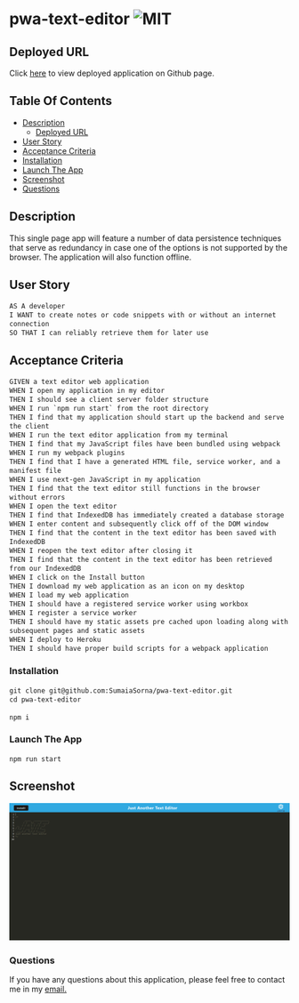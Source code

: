 # pwa-text-editor ![MIT](https://img.shields.io/static/v1?label=MIT&message=License&color=blue)

## Deployed URL

Click [here](https://aqueous-sea-61832.herokuapp.com/) to view deployed application on Github page.

## Table Of Contents

- [Description](#description)
  - [Deployed URL](#deployed-url)
- [User Story](#user-story)
- [Acceptance Criteria](#acceptance-criteria)
- [Installation](#installation)
- [Launch The App](#launch-the-app)
- [Screenshot](#screenshot)
- [Questions](#questions)

## Description

This single page app will feature a number of data persistence techniques that serve as redundancy in case one of the options is not supported by the browser. The application will also function offline.

## User Story

```
AS A developer
I WANT to create notes or code snippets with or without an internet connection
SO THAT I can reliably retrieve them for later use

```

## Acceptance Criteria

```
GIVEN a text editor web application
WHEN I open my application in my editor
THEN I should see a client server folder structure
WHEN I run `npm run start` from the root directory
THEN I find that my application should start up the backend and serve the client
WHEN I run the text editor application from my terminal
THEN I find that my JavaScript files have been bundled using webpack
WHEN I run my webpack plugins
THEN I find that I have a generated HTML file, service worker, and a manifest file
WHEN I use next-gen JavaScript in my application
THEN I find that the text editor still functions in the browser without errors
WHEN I open the text editor
THEN I find that IndexedDB has immediately created a database storage
WHEN I enter content and subsequently click off of the DOM window
THEN I find that the content in the text editor has been saved with IndexedDB
WHEN I reopen the text editor after closing it
THEN I find that the content in the text editor has been retrieved from our IndexedDB
WHEN I click on the Install button
THEN I download my web application as an icon on my desktop
WHEN I load my web application
THEN I should have a registered service worker using workbox
WHEN I register a service worker
THEN I should have my static assets pre cached upon loading along with subsequent pages and static assets
WHEN I deploy to Heroku
THEN I should have proper build scripts for a webpack application

```

### Installation

```
git clone git@github.com:SumaiaSorna/pwa-text-editor.git
cd pwa-text-editor

npm i

```

### Launch The App

```
npm run start
```

## Screenshot

![Final look of pwa-text-editor](./client/src/images/screenshot/pwa-text-editor.png)

### Questions

If you have any questions about this application, please feel free to contact me in my <a href="mailto:sorna.sumaia@gmail.com">email.</a>
